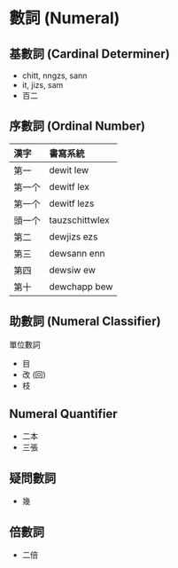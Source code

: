 # 數詞 (Numeral)

## 基數詞 (Cardinal Determiner)

* chitt, nngzs, sann
* it, jizs, sam
* 百二

## 序數詞 (Ordinal Number)

| 漢字 | 書寫系統 |
| :--- | :--- |
| 第一 | dewit lew |
| 第一个 | dewitf lex |
| 第一个 | dewitf lezs |
| 頭一个 | tauzschittwlex |
| 第二 | dewjizs ezs |
| 第三 | dewsann enn |
| 第四 | dewsiw ew |
| 第十 | dewchapp bew |

## 助數詞 (Numeral Classifier)

單位數詞

* 目
* 改 (回)
* 枝

## Numeral Quantifier

* 二本
* 三張

## 疑問數詞

* 幾

## 倍數詞

* 二倍
